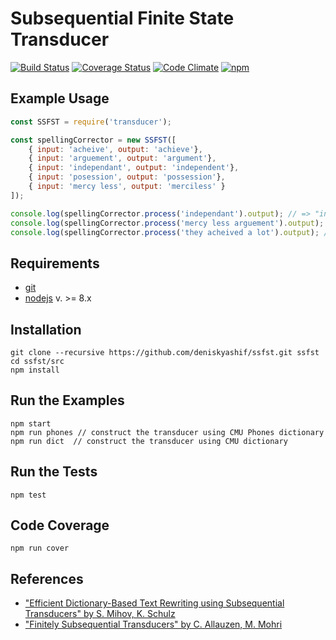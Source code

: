 # Subsequential Finite State Transducer
[![Build Status](https://travis-ci.org/deniskyashif/ssfst.svg?branch=master)](https://travis-ci.org/deniskyashif/ssfst)
[![Coverage Status](https://coveralls.io/repos/github/deniskyashif/ssfst/badge.svg?branch=master)](https://coveralls.io/github/deniskyashif/ssfst?branch=master)
[![Code Climate](https://codeclimate.com/github/deniskyashif/ssfst/badges/gpa.svg)](https://codeclimate.com/github/deniskyashif/ssfst)
[![npm](https://img.shields.io/npm/l/express.svg)]()

## Example Usage
```js
const SSFST = require('transducer');

const spellingCorrector = new SSFST([
    { input: 'acheive', output: 'achieve'},
    { input: 'arguement', output: 'argument'},
    { input: 'independant', output: 'independent'},
    { input: 'posession', output: 'possession'},
    { input: 'mercy less', output: 'merciless' }
]);

console.log(spellingCorrector.process('independant').output); // => "independent"
console.log(spellingCorrector.process('mercy less arguement').output); // => "merciless argument"
console.log(spellingCorrector.process('they acheived a lot').output); // => "they achieved a lot"

```

## Requirements
* [git](https://git-scm.com/downloads)
* [nodejs](https://nodejs.org/en/download/current/) v. >= 8.x

## Installation
```
git clone --recursive https://github.com/deniskyashif/ssfst.git ssfst
cd ssfst/src
npm install
```

## Run the Examples
```
npm start
npm run phones // construct the transducer using CMU Phones dictionary
npm run dict  // construct the transducer using CMU dictionary
```

## Run the Tests
```
npm test
```

## Code Coverage
```
npm run cover
```

## References
* ["Efficient Dictionary-Based Text Rewriting using Subsequential Transducers" by S. Mihov, K. Schulz](https://www.researchgate.net/publication/232005152_Efficient_dictionary-based_text_rewriting_using_subsequential_transducers)
* ["Finitely Subsequential Transducers" by C. Allauzen, M. Mohri](https://www.researchgate.net/publication/263878442_FINITELY_SUBSEQUENTIAL_TRANSDUCERS)
